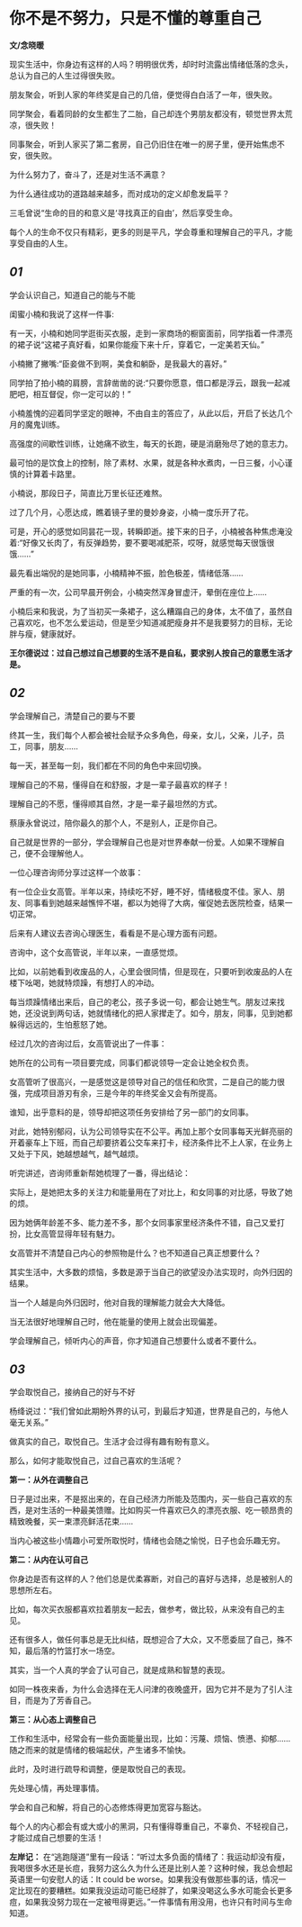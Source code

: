 


# 你不是不努力，只是不懂的尊重自己
**文/念晓暖**

现实生活中，你身边有这样的人吗？明明很优秀，却时时流露出情绪低落的念头，总认为自己的人生过得很失败。


朋友聚会，听到人家的年终奖是自己的几倍，便觉得白白活了一年，很失败。

  

同学聚会，看着同龄的女生都生了二胎，自己却连个男朋友都没有，顿觉世界太荒凉，很失败！

  

同事聚会，听到人家买了第二套房，自己仍旧住在唯一的房子里，便开始焦虑不安，很失败。

  

为什么努力了，奋斗了，还是对生活不满意？

  

为什么通往成功的道路越来越多，而对成功的定义却愈发扁平？

  

三毛曾说“生命的目的和意义是‘寻找真正的自由’，然后享受生命。

  

每个人的生命不仅只有精彩，更多的则是平凡，学会尊重和理解自己的平凡，才能享受自由的人生。

  

## _01_

学会认识自己，知道自己的能与不能

  

闺蜜小楠和我说了这样一件事:

  

有一天，小楠和她同学逛街买衣服，走到一家商场的橱窗面前，同学指着一件漂亮的裙子说“这裙子真好看，如果你能瘦下来十斤，穿着它，一定美若天仙。”

  

小楠撇了撇嘴:“臣妾做不到啊，美食和躺卧，是我最大的喜好。”

  

同学拍了拍小楠的肩膀，言辞凿凿的说:“只要你愿意，借口都是浮云，跟我一起减肥吧，相互督促，你一定可以的！”

  

小楠羞愧的迎着同学坚定的眼神，不由自主的答应了，从此以后，开启了长达几个月的魔鬼训练。

  

高强度的间歇性训练，让她痛不欲生，每天的长跑，硬是消磨殆尽了她的意志力。

  

最可怕的是饮食上的控制，除了素材、水果，就是各种水煮肉，一日三餐，小心谨慎的计算着卡路里。

  

小楠说，那段日子，简直比万里长征还难熬。

  

过了几个月，心愿达成，瞧着镜子里的曼妙身姿，小楠一度乐开了花。

  

可是，开心的感觉如同昙花一现，转瞬即逝。接下来的日子，小楠被各种焦虑淹没着:“好像又长肉了，有反弹趋势，要不要喝减肥茶，哎呀，就感觉每天很饿很饿……”

  

最先看出端倪的是她同事，小楠精神不振，脸色极差，情绪低落……

  

严重的有一次，公司早晨开例会，小楠突然浑身冒虚汗，晕倒在座位上……

  

小楠后来和我说，为了当初买一条裙子，这么糟蹋自己的身体，太不值了，虽然自己喜欢吃，也不怎么爱运动，但是至少知道减肥瘦身并不是我要努力的目标，无论胖与瘦，健康就好。


**王尔德说过：过自己想过自己想要的生活不是自私，要求别人按自己的意愿生活才是。**


## _02_


学会理解自己，清楚自己的要与不要

终其一生，我们每个人都会被社会赋予众多角色，母亲，女儿，父亲，儿子，员工，同事，朋友……

每一天，甚至每一刻，我们都在不同的角色中来回切换。

理解自己的不易，懂得自在和舒服，才是一辈子最喜欢的样子！

理解自己的不愿，懂得顺其自然，才是一辈子最坦然的方式。

蔡康永曾说过，陪你最久的那个人，不是别人，正是你自己。

自己就是世界的一部分，学会理解自己也是对世界奉献一份爱。人如果不理解自己，便不会理解他人。

一位心理咨询师分享过这样一个故事：

有一位企业女高管。半年以来，持续吃不好，睡不好，情绪极度不佳。家人、朋友、同事看到她越来越憔悴不堪，都以为她得了大病，催促她去医院检查，结果一切正常。

后来有人建议去咨询心理医生，看看是不是心理方面有问题。

咨询中，这个女高管说，半年以来，一直感觉烦。

比如，以前她看到收废品的人，心里会很同情，但是现在，只要听到收废品的人在楼下吆喝，她就特烦躁，有想打人的冲动。

每当烦躁情绪出来后，自己的老公，孩子多说一句，都会让她生气。朋友过来找她，还没说到两句话，她就情绪化的把人家撵走了。如今，朋友，同事，见到她都躲得远远的，生怕惹怒了她。

经过几次的咨询过后，女高管说出了一件事：

她所在的公司有一项目要完成，同事们都说领导一定会让她全权负责。

女高管听了很高兴，一是感觉这是领导对自己的信任和欣赏，二是自己的能力很强，完成项目游刃有余，三是今年的年终奖金又会有所提高。

谁知，出乎意料的是，领导却把这项任务安排给了另一部门的女同事。

对此，她特别郁闷，认为公司领导实在不公平。再加上那个女同事每天光鲜亮丽的开着豪车上下班，而自己却要挤着公交车来打卡，经济条件比不上人家，在业务上又处于下风，她越想越气，越气越烦。

听完讲述，咨询师重新帮她梳理了一番，得出结论：

实际上，是她把太多的关注力和能量用在了对比上，和女同事的对比感，导致了她的烦。

因为她俩年龄差不多、能力差不多，那个女同事家里经济条件不错，自己又爱打扮，比女高管显得年轻有魅力。

女高管并不清楚自己内心的参照物是什么？也不知道自己真正想要什么？

其实生活中，大多数的烦恼，多数是源于当自己的欲望没办法实现时，向外归因的结果。

当一个人越是向外归因时，他对自我的理解能力就会大大降低。

当无法很好地理解自己时，他在能量的使用上就会出现偏差。

学会理解自己，倾听内心的声音，你才知道自己想要什么或者不要什么。

## _03_

学会取悦自己，接纳自己的好与不好

杨绛说过：“我们曾如此期盼外界的认可，到最后才知道，世界是自己的，与他人毫无关系。”

做真实的自己，取悦自己。生活才会过得有趣有盼有意义。

那么，如何才能取悦自己，过自己喜欢的生活呢？

**第一：从外在调整自己**

日子是过出来，不是抠出来的，在自己经济力所能及范围内，买一些自己喜欢的东西，是对生活的一种最美馈赠。比如购买一件喜欢已久的漂亮衣服、吃一顿昂贵的精致晚餐，买一束漂亮鲜活花束……

当内心被这些小情趣小可爱所取悦时，情绪也会随之愉悦，日子也会乐趣无穷。  

**第二：从内在认可自己**  

你身边是否有这样的人？他们总是优柔寡断，对自己的喜好与选择，总是被别人的思想所左右。  

比如，每次买衣服都喜欢拉着朋友一起去，做参考，做比较，从来没有自己的主见。  

还有很多人，做任何事总是无比纠结，既想迎合了大众，又不愿委屈了自己，殊不知，最后落的竹篮打水一场空。  

其实，当一个人真的学会了认可自己，就是成熟和智慧的表现。  

如同一株夜来香，为什么会选择在无人问津的夜晚盛开，因为它并不是为了引人注目，而是为了芳香自己。  

**第三：从心态上调整自己**  

工作和生活中，经常会有一些负面能量出现，比如：污蔑、烦恼、愤懑、抑郁……随之而来的就是情绪的极端起伏，产生诸多不愉快。  

此时，及时进行疏导和调整，便是取悦自己的表现。  

先处理心情，再处理事情。  

学会和自己和解，将自己的心态修炼得更加宽容与豁达。  

每个人的内心都会有或大或小的黑洞，只有懂得尊重自己，不辜负、不轻视自己，才能过成自己想要的生活！


**左岸记：** 在“逃跑隧道”里有一段话：“听过太多负面的情绪了：我运动却没有瘦，我喝很多水还是长痘，我努力这么久为什么还是比别人差？这种时候，我总会想起英语里一句安慰人的话：It could be worse。如果我没有做那些事的话，情况一定比现在的要糟糕。如果我没运动可能已经胖了，如果没喝这么多水可能会长更多痘，如果我没努力现在一定被甩得更远。”一件事情有用没用，也许只有时间与生命知道。